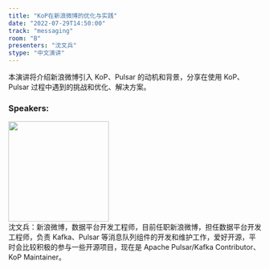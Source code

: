 ```yaml
---
title: "KoP在新浪微博的优化与实践"
date: "2022-07-29T14:50:00"
track: "messaging"
room: "B"
presenters: "沈文兵"
stype: "中文演讲"
---
```

本演讲将介绍新浪微博引入 KoP、Pulsar 的动机和背景，分享在使用 KoP、Pulsar 过程中遇到的挑战和优化、解决方案。
 ### Speakers: 
 <img src="images/speaker/1147.png" width="200" /><br>沈文兵：新浪微博，数据平台开发工程师，目前任职新浪微博，担任数据平台开发工程师，负责 Kafka、Pulsar 等消息队列组件的开发和维护工作，爱好开源，平时会比较积极的参与一些开源项目，现在是 Apache Pulsar/Kafka Contributor、KoP Maintainer。

 